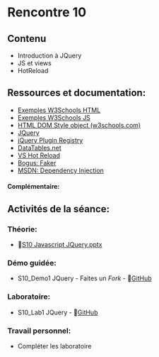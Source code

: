 # Rencontre 10

## Contenu
- Introduction à JQuery
- JS et views
- HotReload 

## Ressources et documentation: 
- [Exemples W3Schools HTML](https://www.w3schools.com/js/js_examples.asp) 
- [Exemples W3Schools JS](https://htmlcheatsheet.com/js/) 
- [HTML DOM Style object (w3schools.com)](https://www.w3schools.com/jsref/dom_obj_style.asp) 
- [JQuery](https://api.jquery.com/)
- [jQuery Plugin Registry](https://plugins.jquery.com/)  
- [DataTables.net](https://datatables.net/)
- [VS Hot Reload](https://learn.microsoft.com/fr-ca/visualstudio/debugger/hot-reload?view=vs-2022)
- [Bogus: Faker](https://github.com/bchavez/Bogus)
- [MSDN: Dependency Injection](https://learn.microsoft.com/en-us/aspnet/core/fundamentals/dependency-injection?view=aspnetcore-6.0)
#### Complémentaire:

## Activités de la séance: 
### Théorie:  
- 🔗[S10 Javascript JQuery.pptx](BRISE)

### Démo guidée:
- S10_Demo1 JQuery - Faites un *Fork* - 🔗[GitHub](BRISE)

### Laboratoire: 
- S10_Lab1 JQuery - 🔗[GitHub](BRISE)

### Travail personnel: 
- Compléter les laboratoire